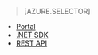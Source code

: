 > [AZURE.SELECTOR]
- [Portal](/documentation/articles/media-services-manage-content#encode/)
- [.NET SDK](/documentation/articles/media-services-dotnet-encode-asset/)
- [REST API](/documentation/articles/media-services-rest-encode-asset/)

<!--HONumber=47-->
